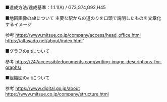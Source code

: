 ■達成方法/達成基準：1.1.1(A) / G73,G74,G92,H45

■地図画像のaltについて
主要な駅からの道のりを口頭で説明したものを文章化するイメージ

参考
https://www.mitsue.co.jp/company/access/head_office.html
https://alfasado.net/about/index.html"

■グラフのaltについて

参考
https://247accessibledocuments.com/writing-image-descriptions-for-graphs/


■組織図のaltについて

参考
https://www.digital.go.jp/about
https://www.mitsue.co.jp/company/structure.html